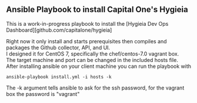 ## Ansible Playbook to install Capital One's Hygieia

This is a work-in-progress playbook to install the [Hygieia Dev Ops Dashboard][github.com/capitalone/hygieia]

Right now it only install and starts prerequisites then compiles and packages the Github collector, API, and UI.  
I designed it for CentOS 7, specifically the chef/centos-7.0 vagrant box.  
The target machine and port can be changed in the included hosts file.  
After installing ansible on your client machine you can run the playbook with  

```ansible-playbook install.yml -i hosts -k```  

The -k argument tells ansible to ask for the ssh password, for the vagrant box the password is "vagrant"  